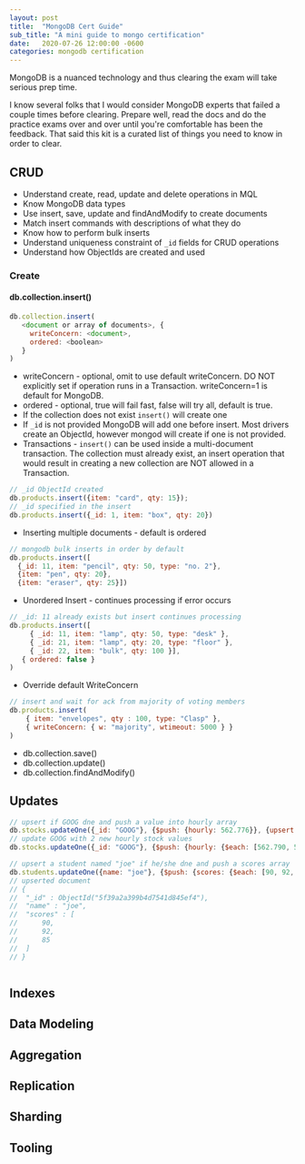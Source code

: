 ```yaml
---
layout: post
title:  "MongoDB Cert Guide"
sub_title: "A mini guide to mongo certification"
date:   2020-07-26 12:00:00 -0600
categories: mongodb certification
---
```


MongoDB is a nuanced technology and thus clearing the exam will take serious prep time.

I know several folks that I would consider MongoDB experts that failed a couple times before clearing.  Prepare well, read the docs and do the practice exams over and over until you're comfortable has been the feedback.   That said this kit is a curated list of things you need to know in order to clear.

## CRUD

* Understand create, read, update and delete operations in MQL
* Know MongoDB data types
* Use insert, save, update and findAndModify to create documents
* Match insert commands with descriptions of what they do
* Know how to perform bulk inserts
* Understand uniqueness constraint of `_id` fields for CRUD operations
* Understand how ObjectIds are created and used

### Create

#### db.collection.insert()

```javascript
db.collection.insert(
   <document or array of documents>, {
     writeConcern: <document>,
     ordered: <boolean>
   }
)
```

* writeConcern - optional, omit to use default writeConcern.  DO NOT explicitly set if operation runs in a Transaction.  writeConcern=1 is default for MongoDB.
* ordered - optional, true will fail fast, false will try all, default is true.
* If the collection does not exist `insert()` will create one
* If `_id` is not provided MongoDB will add one before insert.  Most drivers create an ObjectId, however mongod will create if one is not provided.
* Transactions - `insert()` can be used inside a multi-document transaction.  The collection must already exist, an insert operation that would result in creating a new collection are NOT allowed in a Transaction.

```javascript
// _id ObjectId created
db.products.insert({item: "card", qty: 15});
// _id specified in the insert
db.products.insert({_id: 1, item: "box", qty: 20})
```

* Inserting multiple documents - default is ordered

```javascript
// mongodb bulk inserts in order by default
db.products.insert([
  {_id: 11, item: "pencil", qty: 50, type: "no. 2"},
  {item: "pen", qty: 20},
  {item: "eraser", qty: 25}])
```

* Unordered Insert - continues processing if error occurs

```javascript
// _id: 11 already exists but insert continues processing
db.products.insert([
     { _id: 11, item: "lamp", qty: 50, type: "desk" },
     { _id: 21, item: "lamp", qty: 20, type: "floor" },
     { _id: 22, item: "bulk", qty: 100 }],
   { ordered: false }
)
```

* Override default WriteConcern

```javascript
// insert and wait for ack from majority of voting members
db.products.insert(
    { item: "envelopes", qty : 100, type: "Clasp" },
    { writeConcern: { w: "majority", wtimeout: 5000 } }
)
```

* db.collection.save()
* db.collection.update()
* db.collection.findAndModify()

## Updates

```javascript
// upsert if GOOG dne and push a value into hourly array
db.stocks.updateOne({_id: "GOOG"}, {$push: {hourly: 562.776}}, {upsert: true});
// update GOOG with 2 new hourly stock values
db.stocks.updateOne({_id: "GOOG"}, {$push: {hourly: {$each: [562.790, 559.123]}}})

// upsert a student named "joe" if he/she dne and push a scores array
db.students.updateOne({name: "joe"}, {$push: {scores: {$each: [90, 92, 85]}}}, {upsert: true})
// upserted document
// {
// 	"_id" : ObjectId("5f39a2a399b4d7541d845ef4"),
// 	"name" : "joe",
// 	"scores" : [
// 		90,
// 		92,
// 		85
// 	]
// }



```

## Indexes

## Data Modeling

## Aggregation

## Replication

## Sharding

## Tooling
